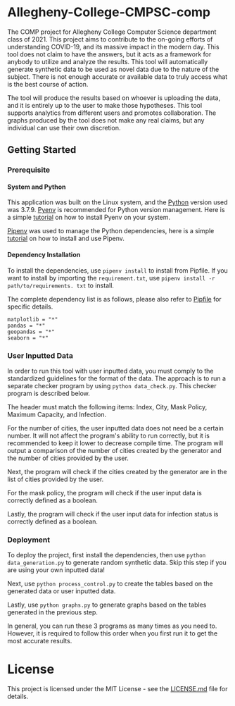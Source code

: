 # Allegheny-College-CMPSC-comp

The COMP project for Allegheny College Computer Science department class of 2021.
This project aims to contribute to the on-going efforts of understanding COVID-19,
and its massive impact in the modern day. This tool does not claim to have the answers,
but it acts as a framework for anybody to utilize and analyze the results. This tool
will automatically generate synthetic data to be used as novel data due to the nature
of the subject. There is not enough accurate or available data to truly access what
is the best course of action.

The tool will produce the results based on whoever is uploading the data, and it is entirely
up to the user to make those hypotheses. This tool supports analytics from different users
and promotes collaboration. The graphs produced by the tool does not make any real claims,
but any individual can use their own discretion.

## Getting Started

### Prerequisite

#### System and Python

This application was built on the Linux system, and the [Python](https://www.python.org/)
version used was 3.7.9. [Pyenv](https://github.com/pyenv/pyenv) is recommended for Python
version management. Here is a simple [tutorial](https://realpython.com/intro-to-pyenv/)
on how to install Pyenv on your system.

[Pipenv](https://github.com/pypa/pipenv) was used to manage the Python dependencies,
here is a simple [tutorial](https://realpython.com/pipenv-guide/) on how to install
and use Pipenv.

#### Dependency Installation

To install the dependencies, use `pipenv install` to install from Pipfile. If you
want to install by importing the `requirement.txt`, use
`pipenv install -r path/to/requirements. txt` to install.

The complete dependency list is as follows, please also refer to [Pipfile](comp/Pipfile)
for specific details.

```
matplotlib = "*"
pandas = "*"
geopandas = "*"
seaborn = "*"
```

### User Inputted Data

In order to run this tool with user inputted data, you must comply to the standardized
guidelines for the format of the data. The approach is to run a separate checker program
by using `python data_check.py`. This checker program is described below.

The header must match the following items:
Index, City, Mask Policy, Maximum Capacity, and Infection.

For the number of cities, the user inputted data does not need be a certain number.
It will not affect the program's ability to run correctly, but it is recommended to
keep it lower to decrease compile time. The program will output a comparison of the
number of cities created by the generator and the number of cities provided by the user.

Next, the program will check if the cities created by the generator are in the list of
cities provided by the user.

For the mask policy, the program will check if the user input data is correctly defined as
a boolean.

Lastly, the program will check if the user input data for infection status is correctly defined
as a boolean.

### Deployment

To deploy the project, first install the dependencies, then use `python data_generation.py` to
generate random synthetic data. Skip this step if you are using your own inputted data!

Next, use `python process_control.py` to create the tables based on the generated data or user
inputted data.

Lastly, use `python graphs.py` to generate graphs based on the tables generated in the previous
step.

In general, you can run these 3 programs as many times as you need to. However, it is required
to follow this order when you first run it to get the most accurate results.

# License

This project is licensed under the MIT License - see the [LICENSE.md](LICENSE)
file for details.
